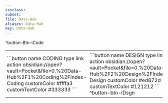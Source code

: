 ```yaml
---
cssclass:
subset:
file: Data-Hub
aliases: Data-Hub
key: Data-Hub
---
```

<table style="width: 100%">
<tr>
<td style="width: 50%; padding: 5px;">
```button
name CODING
type link
action obsidian://open?vault=Pocket&file=0.%20Data-Hub%2F1%20Coding%2FIndex-Coding
customColor #ffffa3
customTextColor #333333
```
</td><td style="width: 50%; padding: 5px;">
```button
name DESIGN
type link
action obsidian://open?vault=Pocket&file=0.%20Data-Hub%2F2%20Design%2FIndex-Design
customColor #ed872d
customTextColor #121212
```
^button-btn-iDsgn
</td><td style="width: 50%; padding: 5px;">
```button
name CMD LINE
type link
action obsidian://open?vault=Pocket&file=0.%20Data-Hub%2F3%20Command%20Line%2FIndex-CommandLine
customColor #555d50
customTextColor #f4f5f4
```
^button-btn-cmdL
</td></tr><tr>
^button-Btn-iCode

